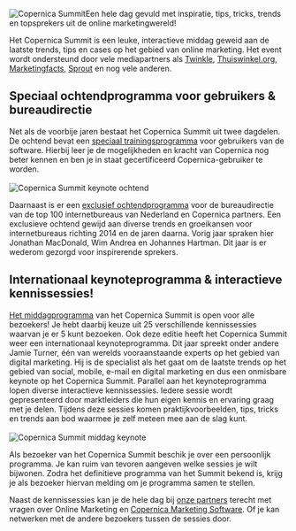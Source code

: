 ![Copernica Summit](Copernicacom/copernica-summit-248x165.jpg)Een hele
dag gevuld met inspiratie, tips, tricks, trends en topsprekers uit de
online marketingwereld!

Het Copernica Summit is een leuke, interactieve middag geweid aan de
laatste trends, tips en cases op het gebied van online marketing. Het
event wordt ondersteund door vele mediapartners als
[Twinkle](http://twinklemagazine.nl/),
[Thuiswinkel.org](http://www.thuiswinkel.org/home),
[Marketingfacts](http://marketingfacts.nl/),
[Sprout](http://www.sprout.nl/) en nog vele anderen.

Speciaal ochtendprogramma voor gebruikers & bureaudirectie
----------------------------------------------------------

Net als de voorbije jaren bestaat het Copernica Summit uit twee
dagdelen. De ochtend bevat een [speciaal
trainingsprogramma](https://www.copernica.com/nl/ondersteuning/copernica-summit/programma-copernica-summit#gebruikersochtend)
voor gebruikers van de software. Hierbij leer je de mogelijkheden en
kracht van Copernica nog beter kennen en ben je in staat gecertificeerd
Copernica-gebruiker te worden.\
\
![Copernica Summit keynote
ochtend](Copernicacom/copernica-summit-spreker.png "Copernica Summit keynote ochtend")

Daarnaast is er een [exclusief
ochtendprogramma](https://www.copernica.com/nl/ondersteuning/copernica-summit/programma-copernica-summit#partnerochtend)
voor de bureaudirectie van de top 100 internetbureaus van Nederland en
Copernica partners. Een exclusieve ochtend gewijd aan diverse trends en
groeikansen voor internetbureaus richting 2014 en de jaren daarna. Vorig
jaar spraken hier Jonathan MacDonald, Wim Andrea en Johannes Hartman.
Dit jaar is er wederom gezorgd voor inspirerende sprekers.

Internationaal keynoteprogramma & interactieve kennissessies!
-------------------------------------------------------------

[Het
middagprogramma](https://www.copernica.com/nl/ondersteuning/copernica-summit/programma-copernica-summit#middag)
van het Copernica Summit is open voor alle bezoekers! Je hebt daarbij
keuze uit 25 verschillende kennissessies waarvan je er 5 kunt bezoeken.
Ook deze editie heeft het Copernica Summit weer een internationaal
keynoteprogramma. Dit jaar spreekt onder andere Jamie Turner, één van
werelds vooraanstaande experts op het gebied van digital marketing. Hij
is de specialist als het gaat om de laatste trends op het gebied van
social, mobile, e-mail en digital marketing en dus een onmisbare keynote
op het Copernica Summit. Parallel aan het keynoteprogramma lopen diverse
interactieve kennissessies. Iedere sessie wordt gepresenteerd door
marktleiders die hun eigen kennis en ervaring graag met je delen.
Tijdens deze sessies komen praktijkvoorbeelden, tips, tricks en trends
aan bod waarmee je zelf meteen mee aan de slag kunt.\
\
![Copernica Summit middag
keynote](Copernicacom/copernica-summit-zaal.png "Copernica Summit middag keynote")

Als bezoeker van het Copernica Summit beschik je over een persoonlijk
programma. Je kan ruim van tevoren aangeven welke sessies je wilt
bijwonen. Zodra het definitieve programma van het Summit bekend is,
krijg je als bezoeker hiervan melding om je programma samen te stellen.

Naast de kennissessies kan je de hele dag bij [onze
partners](https://www.copernica.com/nl/ondersteuning/vind-een-partner "Copernica partners")
terecht met vragen over Online Marketing en [Copernica Marketing
Software](http://www.copernica.com "Copernica Marketing Software"). Of
je kan netwerken met de andere bezoekers tussen de sessies door.
